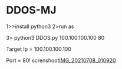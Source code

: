 # DDOS-MJ

1>>install python3
2>run as

3> python3 DDOS.py 100.100.100.100 80

Target Ip = 100.100.100.100

Port = 80!
screnshoot[IMG_20210708_010920](https://user-images.githubusercontent.com/87042573/124815987-c7c4a900-df89-11eb-912b-4a6c35c6cfac.png)
